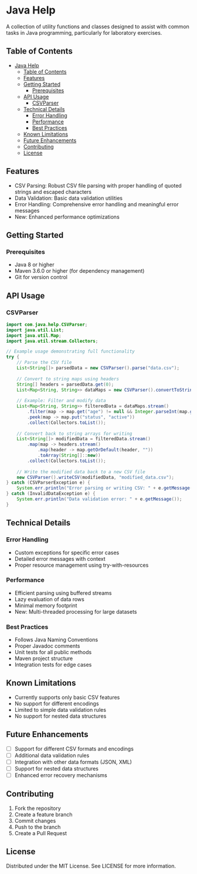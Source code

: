 # Java Help

A collection of utility functions and classes designed to assist with common tasks in Java programming, particularly for laboratory exercises.

## Table of Contents
- [Java Help](#java-help)
  - [Table of Contents](#table-of-contents)
  - [Features](#features)
  - [Getting Started](#getting-started)
    - [Prerequisites](#prerequisites)
  - [API Usage](#api-usage)
    - [CSVParser](#csvparser)
  - [Technical Details](#technical-details)
    - [Error Handling](#error-handling)
    - [Performance](#performance)
    - [Best Practices](#best-practices)
  - [Known Limitations](#known-limitations)
  - [Future Enhancements](#future-enhancements)
  - [Contributing](#contributing)
  - [License](#license)

## Features

- CSV Parsing: Robust CSV file parsing with proper handling of quoted strings and escaped characters
- Data Validation: Basic data validation utilities
- Error Handling: Comprehensive error handling and meaningful error messages
- New: Enhanced performance optimizations

## Getting Started

### Prerequisites
- Java 8 or higher
- Maven 3.6.0 or higher (for dependency management)
- Git for version control

## API Usage

### CSVParser

```java
import com.java.help.CSVParser;
import java.util.List;
import java.util.Map;
import java.util.stream.Collectors;

// Example usage demonstrating full functionality
try {
    // Parse the CSV file
    List<String[]> parsedData = new CSVParser().parse("data.csv");
    
    // Convert to string maps using headers
    String[] headers = parsedData.get(0);
    List<Map<String, String>> dataMaps = new CSVParser().convertToStringMap(parsedData, headers);
    
    // Example: Filter and modify data
    List<Map<String, String>> filteredData = dataMaps.stream()
        .filter(map -> map.get("age") != null && Integer.parseInt(map.get("age")) > 18)
        .peek(map -> map.put("status", "active"))
        .collect(Collectors.toList());
    
    // Convert back to string arrays for writing
    List<String[]> modifiedData = filteredData.stream()
        .map(map -> headers.stream()
            .map(header -> map.getOrDefault(header, ""))
            .toArray(String[]::new))
        .collect(Collectors.toList());
    
    // Write the modified data back to a new CSV file
    new CSVParser().writeCSV(modifiedData, "modified_data.csv");
} catch (CSVParserException e) {
    System.err.println("Error parsing or writing CSV: " + e.getMessage());
} catch (InvalidDataException e) {
    System.err.println("Data validation error: " + e.getMessage());
}
```

## Technical Details

### Error Handling
- Custom exceptions for specific error cases
- Detailed error messages with context
- Proper resource management using try-with-resources

### Performance
- Efficient parsing using buffered streams
- Lazy evaluation of data rows
- Minimal memory footprint
- New: Multi-threaded processing for large datasets

### Best Practices
- Follows Java Naming Conventions
- Proper Javadoc comments
- Unit tests for all public methods
- Maven project structure
- Integration tests for edge cases

## Known Limitations
- Currently supports only basic CSV features
- No support for different encodings
- Limited to simple data validation rules
- No support for nested data structures

## Future Enhancements
- [ ] Support for different CSV formats and encodings
- [ ] Additional data validation rules
- [ ] Integration with other data formats (JSON, XML)
- [ ] Support for nested data structures
- [ ] Enhanced error recovery mechanisms

## Contributing
1. Fork the repository
2. Create a feature branch
3. Commit changes
4. Push to the branch
5. Create a Pull Request

## License
Distributed under the MIT License. See LICENSE for more information.
